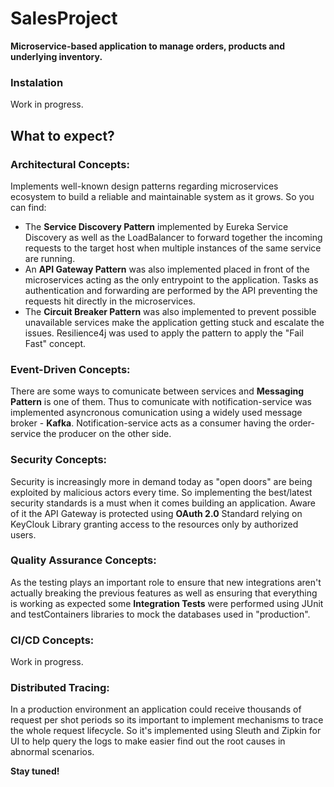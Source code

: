 # SalesProject

**Microservice-based application to manage orders, products and underlying inventory.**

### Instalation
Work in progress.

## What to expect?

### Architectural Concepts:

Implements well-known design patterns regarding microservices ecosystem to build a reliable and maintainable system as it grows. So you can find:

- The **Service Discovery Pattern** implemented by Eureka Service Discovery as well as the LoadBalancer to forward together the incoming requests to the target host when multiple instances of the same service are running.
- An **API Gateway Pattern** was also implemented placed in front of the microservices acting as the only entrypoint to the application. Tasks as authentication and forwarding are performed by the API preventing the requests hit directly in the microservices.
- The **Circuit Breaker Pattern** was also implemented to prevent possible unavailable services make the application getting stuck and escalate the issues. Resilience4j was used to apply the pattern to apply the "Fail Fast" concept.

### Event-Driven Concepts:

There are some ways to comunicate between services and **Messaging Pattern** is one of them. Thus to comunicate with notification-service was implemented asyncronous comunication using a widely used message broker - **Kafka**. Notification-service acts as a consumer having the order-service the producer on the other side.

### Security Concepts:

Security is increasingly more in demand today as "open doors" are being exploited by malicious actors every time. So implementing the best/latest security standards is a must when it comes building an application.
Aware of it the API Gateway is protected using **OAuth 2.0** Standard relying on KeyClouk Library granting access to the resources only by authorized users.

### Quality Assurance Concepts:

As the testing plays an important role to ensure that new integrations aren't actually breaking the previous features as well as ensuring that everything is working as expected some **Integration Tests** were performed using JUnit and testContainers libraries to mock the databases used in "production".

### CI/CD Concepts:

Work in progress.

### Distributed Tracing:
In a production environment an application could receive thousands of request per shot periods so its important to implement mechanisms to trace the whole request lifecycle. So it's implemented using Sleuth and Zipkin for UI to help query the logs to make easier find out the root causes in abnormal scenarios.   


**Stay tuned!**
